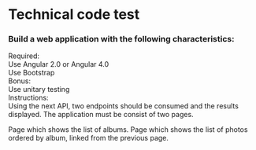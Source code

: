 <h1>Technical code test</h1>

<h3>Build a web application with the following characteristics:</h3>

Required: <br>
Use Angular 2.0 or Angular 4.0 <br>
Use Bootstrap<br>
Bonus: <br>
Use unitary testing<br>
Instructions: <br>
Using the next API, two endpoints should be consumed and the results displayed. 
The application must be consist of two pages.

Page which shows the list of albums.
Page which shows the list of photos ordered by album, linked from the previous page.
